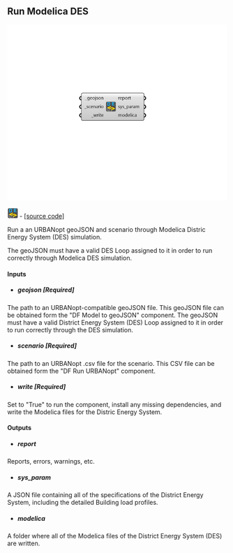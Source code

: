 ## Run Modelica DES

![](../../images/components/Run_Modelica_DES.png)

![](../../images/icons/Run_Modelica_DES.png) - [[source code]](https://github.com/ladybug-tools/dragonfly-grasshopper/blob/master/dragonfly_grasshopper/src//DF%20Run%20Modelica%20DES.py)


Run a an URBANopt geoJSON and scenario through Modelica Distric Energy System (DES) simulation. 

The geoJSON must have a valid DES Loop assigned to it in order to run correctly through Modelica DES simulation. 



#### Inputs
* ##### geojson [Required]
The path to an URBANopt-compatible geoJSON file. This geoJSON file can be obtained form the "DF Model to geoJSON" component. The geoJSON must have a valid District Energy System (DES) Loop assigned to it in order to run correctly through the DES simulation. 
* ##### scenario [Required]
The path to an URBANopt .csv file for the scenario. This CSV file can be obtained form the "DF Run URBANopt" component. 
* ##### write [Required]
Set to "True" to run the component, install any missing dependencies, and write the Modelica files for the Distric Energy System. 

#### Outputs
* ##### report
Reports, errors, warnings, etc. 
* ##### sys_param
A JSON file containing all of the specifications of the District Energy System, including the detailed Building load profiles. 
* ##### modelica
A folder where all of the Modelica files of the District Energy System (DES) are written. 